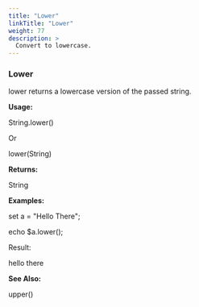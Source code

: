 ```yaml
---
title: "Lower"
linkTitle: "Lower"
weight: 77
description: >
  Convert to lowercase. 
---
```



### Lower

lower returns a lowercase version of the passed string.

**Usage:**

String.lower()

Or

lower(String)

**Returns:**

String

**Examples:**

set a = &quot;Hello There&quot;;

echo $a.lower();

Result:

hello there

**See Also:**

upper()
